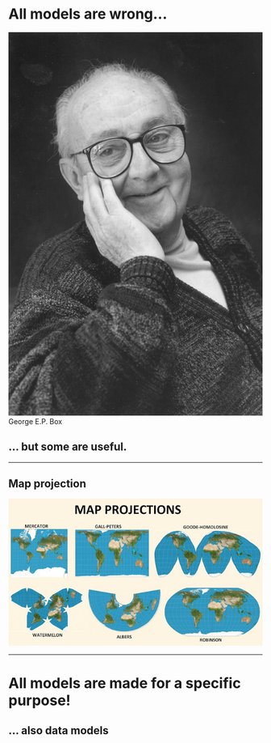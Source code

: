 # All models are wrong...
![George Box the Statistician](images/george-box.jpg) <!-- .element: height="350" -->
George E.P. Box

## ... but some are useful.

---

## Map projection

![Map projection](images/map-projections.jpg) <!-- .element: height="450" -->

---

# All models are made for a specific purpose!

## ... also data models <!-- .element class="fragment" -->
